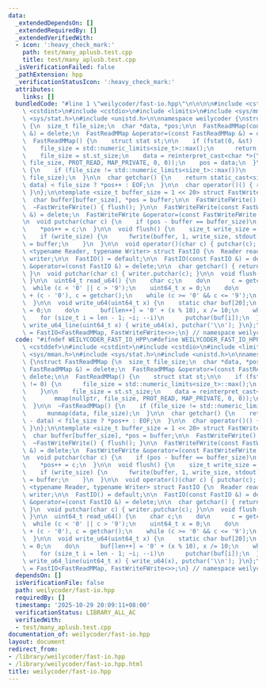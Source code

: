 ```yaml
---
data:
  _extendedDependsOn: []
  _extendedRequiredBy: []
  _extendedVerifiedWith:
  - icon: ':heavy_check_mark:'
    path: test/many_aplusb.test.cpp
    title: test/many_aplusb.test.cpp
  _isVerificationFailed: false
  _pathExtension: hpp
  _verificationStatusIcon: ':heavy_check_mark:'
  attributes:
    links: []
  bundledCode: "#line 1 \"weilycoder/fast-io.hpp\"\n\n\n\n#include <cstddef>\n#include\
    \ <cstdint>\n#include <cstdio>\n#include <limits>\n#include <sys/mman.h>\n#include\
    \ <sys/stat.h>\n#include <unistd.h>\n\nnamespace weilycoder {\nstruct FastReadMMap\
    \ {\n  size_t file_size;\n  char *data, *pos;\n\n  FastReadMMap(const FastReadMMap\
    \ &) = delete;\n  FastReadMMap &operator=(const FastReadMMap &) = delete;\n\n\
    \  FastReadMMap() {\n    struct stat st;\n\n    if (fstat(0, &st) != 0) {\n  \
    \    file_size = std::numeric_limits<size_t>::max();\n      return;\n    }\n\n\
    \    file_size = st.st_size;\n    data = reinterpret_cast<char *>(\n        mmap(nullptr,\
    \ file_size, PROT_READ, MAP_PRIVATE, 0, 0));\n    pos = data;\n  }\n\n  ~FastReadMMap()\
    \ {\n    if (file_size != std::numeric_limits<size_t>::max())\n      munmap(data,\
    \ file_size);\n  }\n\n  char getchar() {\n    return static_cast<size_t>(pos -\
    \ data) < file_size ? *pos++ : EOF;\n  }\n\n  char operator()() { return getchar();\
    \ }\n};\n\ntemplate <size_t buffer_size = 1 << 20> struct FastWriteFWrite {\n\
    \  char buffer[buffer_size], *pos = buffer;\n\n  FastWriteFWrite() = default;\n\
    \  ~FastWriteFWrite() { flush(); }\n\n  FastWriteFWrite(const FastWriteFWrite\
    \ &) = delete;\n  FastWriteFWrite &operator=(const FastWriteFWrite &) = delete;\n\
    \n  void putchar(char c) {\n    if (pos - buffer == buffer_size)\n      flush();\n\
    \    *pos++ = c;\n  }\n\n  void flush() {\n    size_t write_size = pos - buffer;\n\
    \    if (write_size) {\n      fwrite(buffer, 1, write_size, stdout);\n      pos\
    \ = buffer;\n    }\n  }\n\n  void operator()(char c) { putchar(c); }\n};\n\ntemplate\
    \ <typename Reader, typename Writer> struct FastIO {\n  Reader reader;\n  Writer\
    \ writer;\n\n  FastIO() = default;\n\n  FastIO(const FastIO &) = delete;\n  FastIO\
    \ &operator=(const FastIO &) = delete;\n\n  char getchar() { return reader.getchar();\
    \ }\n  void putchar(char c) { writer.putchar(c); }\n\n  void flush() { writer.flush();\
    \ }\n\n  uint64_t read_u64() {\n    char c;\n    do\n      c = getchar();\n  \
    \  while (c < '0' || c > '9');\n    uint64_t x = 0;\n    do\n      x = x * 10\
    \ + (c - '0'), c = getchar();\n    while (c >= '0' && c <= '9');\n    return x;\n\
    \  }\n\n  void write_u64(uint64_t x) {\n    static char buf[20];\n    size_t len\
    \ = 0;\n    do\n      buf[len++] = '0' + (x % 10), x /= 10;\n    while (x);\n\
    \    for (size_t i = len - 1; ~i; --i)\n      putchar(buf[i]);\n  }\n\n  void\
    \ write_u64_line(uint64_t x) { write_u64(x), putchar('\\n'); }\n};\n\nusing FastIODefault\
    \ = FastIO<FastReadMMap, FastWriteFWrite<>>;\n} // namespace weilycoder\n\n\n"
  code: "#ifndef WEILYCODER_FAST_IO_HPP\n#define WEILYCODER_FAST_IO_HPP\n\n#include\
    \ <cstddef>\n#include <cstdint>\n#include <cstdio>\n#include <limits>\n#include\
    \ <sys/mman.h>\n#include <sys/stat.h>\n#include <unistd.h>\n\nnamespace weilycoder\
    \ {\nstruct FastReadMMap {\n  size_t file_size;\n  char *data, *pos;\n\n  FastReadMMap(const\
    \ FastReadMMap &) = delete;\n  FastReadMMap &operator=(const FastReadMMap &) =\
    \ delete;\n\n  FastReadMMap() {\n    struct stat st;\n\n    if (fstat(0, &st)\
    \ != 0) {\n      file_size = std::numeric_limits<size_t>::max();\n      return;\n\
    \    }\n\n    file_size = st.st_size;\n    data = reinterpret_cast<char *>(\n\
    \        mmap(nullptr, file_size, PROT_READ, MAP_PRIVATE, 0, 0));\n    pos = data;\n\
    \  }\n\n  ~FastReadMMap() {\n    if (file_size != std::numeric_limits<size_t>::max())\n\
    \      munmap(data, file_size);\n  }\n\n  char getchar() {\n    return static_cast<size_t>(pos\
    \ - data) < file_size ? *pos++ : EOF;\n  }\n\n  char operator()() { return getchar();\
    \ }\n};\n\ntemplate <size_t buffer_size = 1 << 20> struct FastWriteFWrite {\n\
    \  char buffer[buffer_size], *pos = buffer;\n\n  FastWriteFWrite() = default;\n\
    \  ~FastWriteFWrite() { flush(); }\n\n  FastWriteFWrite(const FastWriteFWrite\
    \ &) = delete;\n  FastWriteFWrite &operator=(const FastWriteFWrite &) = delete;\n\
    \n  void putchar(char c) {\n    if (pos - buffer == buffer_size)\n      flush();\n\
    \    *pos++ = c;\n  }\n\n  void flush() {\n    size_t write_size = pos - buffer;\n\
    \    if (write_size) {\n      fwrite(buffer, 1, write_size, stdout);\n      pos\
    \ = buffer;\n    }\n  }\n\n  void operator()(char c) { putchar(c); }\n};\n\ntemplate\
    \ <typename Reader, typename Writer> struct FastIO {\n  Reader reader;\n  Writer\
    \ writer;\n\n  FastIO() = default;\n\n  FastIO(const FastIO &) = delete;\n  FastIO\
    \ &operator=(const FastIO &) = delete;\n\n  char getchar() { return reader.getchar();\
    \ }\n  void putchar(char c) { writer.putchar(c); }\n\n  void flush() { writer.flush();\
    \ }\n\n  uint64_t read_u64() {\n    char c;\n    do\n      c = getchar();\n  \
    \  while (c < '0' || c > '9');\n    uint64_t x = 0;\n    do\n      x = x * 10\
    \ + (c - '0'), c = getchar();\n    while (c >= '0' && c <= '9');\n    return x;\n\
    \  }\n\n  void write_u64(uint64_t x) {\n    static char buf[20];\n    size_t len\
    \ = 0;\n    do\n      buf[len++] = '0' + (x % 10), x /= 10;\n    while (x);\n\
    \    for (size_t i = len - 1; ~i; --i)\n      putchar(buf[i]);\n  }\n\n  void\
    \ write_u64_line(uint64_t x) { write_u64(x), putchar('\\n'); }\n};\n\nusing FastIODefault\
    \ = FastIO<FastReadMMap, FastWriteFWrite<>>;\n} // namespace weilycoder\n\n#endif\n"
  dependsOn: []
  isVerificationFile: false
  path: weilycoder/fast-io.hpp
  requiredBy: []
  timestamp: '2025-10-29 20:09:11+08:00'
  verificationStatus: LIBRARY_ALL_AC
  verifiedWith:
  - test/many_aplusb.test.cpp
documentation_of: weilycoder/fast-io.hpp
layout: document
redirect_from:
- /library/weilycoder/fast-io.hpp
- /library/weilycoder/fast-io.hpp.html
title: weilycoder/fast-io.hpp
---
```

